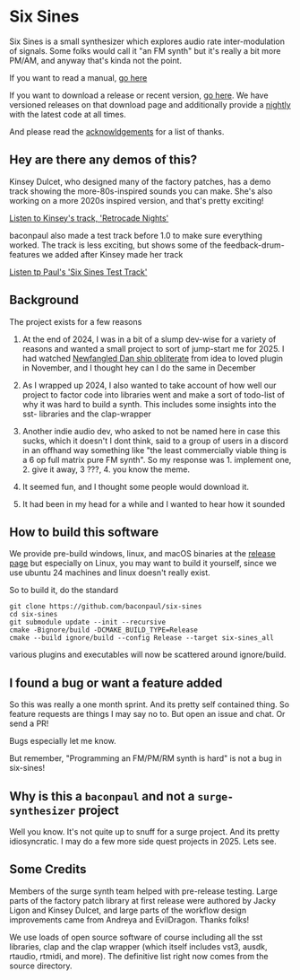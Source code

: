 # Six Sines

Six Sines is a small synthesizer which explores audio rate inter-modulation of signals.
Some folks would call it "an FM synth" but it's really a bit more PM/AM, and anyway that's
kinda not the point.

If you want to read a manual, [go here](doc/manual.md)

If you want to download a release or recent version, [go here](https://github.com/baconpaul/six-sines/releases). We have versioned
releases on that download page and additionally provide a [nightly](https://github.com/baconpaul/six-sines/releases/tag/Nightly) with the latest code at all times.

And please read the [acknowldgements](doc/ack.md) for a list of thanks.

## Hey are there any demos of this?

Kinsey Dulcet, who designed many of the factory patches, has a demo
track showing the more-80s-inspired sounds you can make. She's also
working on a more 2020s inspired version, and that's pretty exciting!

[Listen to Kinsey's track, 'Retrocade Nights'](https://soundcloud.com/kinseydulcet/retrocade-nights-six-sines-demo)

baconpaul also made a test track before 1.0 to make sure everything worked.
The track is less exciting, but shows some of the feedback-drum-features
we added after Kinsey made her track

[Listen tp Paul's 'Six Sines Test Track'](https://soundcloud.com/baconpaul/six-sines-test-track)

## Background

The project exists for a few reasons

1. At the end of 2024, I was in a bit of a slump dev-wise for a variety of reasons and wanted a 
   small project to sort of jump-start me for 2025. I had watched [Newfangled Dan ship obliterate](https://www.newfangledaudio.com/obliterate) from idea to loved plugin in November, and I thought hey can I do the same in December
2. As I wrapped up 2024, I also wanted to take account of how well our project to factor code into libraries
went and make a sort of todo-list of why it was hard to build a synth. This includes some 
insights into the sst- libraries and the clap-wrapper
2. Another indie audio dev, who asked to not be named here in case this sucks, which it doesn't I dont think,
said to a group of users in a discord in an offhand way something like "the least commercially viable thing is
a 6 op full matrix pure FM synth". So my response was 1. implement one, 2. give it away, 3 ???, 4. you know the meme.

4. It seemed fun, and I thought some people would download it.
5. It had been in my head for a while and I wanted to hear how it sounded

## How to build this software

We provide pre-build windows, linux, and macOS binaries at the [release page](https://github.com/baconpaul/six-sines/releases) but especially on 
Linux, you may want to build it yourself, since we use ubuntu 24 machines and linux doesn't really exist.

So to build it, do the standard

```aiignore
git clone https://github.com/baconpaul/six-sines
cd six-sines
git submodule update --init --recursive
cmake -Bignore/build -DCMAKE_BUILD_TYPE=Release
cmake --build ignore/build --config Release --target six-sines_all
```

various plugins and executables will now be scattered around ignore/build.

## I found a bug or want a feature added

So this was really a one month sprint. And its pretty self contained thing. So feature requests
are things I may say no to. But open an issue and chat. Or send a PR!

Bugs especially let me know.

But remember, "Programming an FM/PM/RM synth is hard" is not a bug in six-sines!

## Why is this a `baconpaul` and not a `surge-synthesizer` project

Well you know. It's not quite up to snuff for a surge project. And its pretty idiosyncratic.
I may do a few more side quest projects in 2025. Lets see.

## Some Credits

Members of the surge synth team helped with pre-release
testing. Large parts of the factory patch library
at first release were authored by Jacky Ligon and Kinsey
Dulcet, and large parts of the workflow design
improvements came from Andreya and EvilDragon. 
Thanks folks!

We use loads of open source software of course
including all the sst libraries, clap and
the clap wrapper (which itself includes 
vst3, ausdk, rtaudio, rtmidi, and more).
The definitive list right now comes from 
the source directory.

